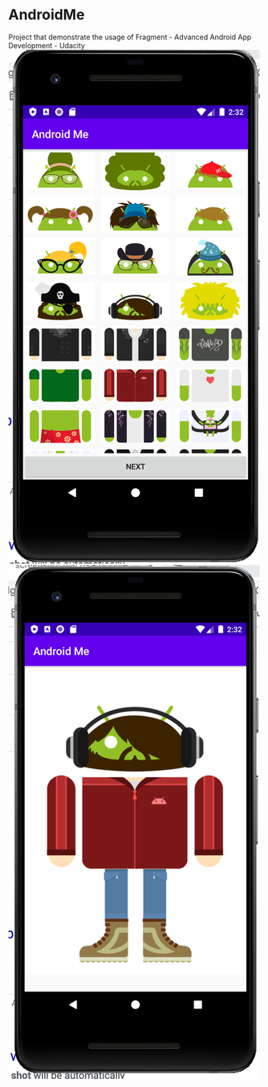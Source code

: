 # AndroidMe
Project that demonstrate the usage of Fragment - Advanced Android App Development - Udacity
![](./img/master.png)
![](./img/details.png)
